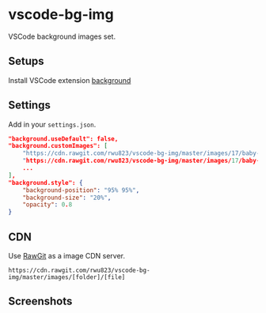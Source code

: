 # vscode-bg-img
VSCode background images set.

## Setups
Install VSCode extension [background](https://marketplace.visualstudio.com/items?itemName=shalldie.background)

## Settings

Add in your `settings.json`.

```json
"background.useDefault": false,
"background.customImages": [
    "https://cdn.rawgit.com/rwu823/vscode-bg-img/master/images/17/baby-white.png,
    "https://cdn.rawgit.com/rwu823/vscode-bg-img/master/images/17/baby-black.png,
    ...
],
"background.style": {
    "background-position": "95% 95%",
    "background-size": "20%",
    "opacity": 0.8
}
```

## CDN
Use [RawGit](https://rawgit.com/) as a image CDN server.

```
https://cdn.rawgit.com/rwu823/vscode-bg-img/master/images/[folder]/[file]
```

## Screenshots

